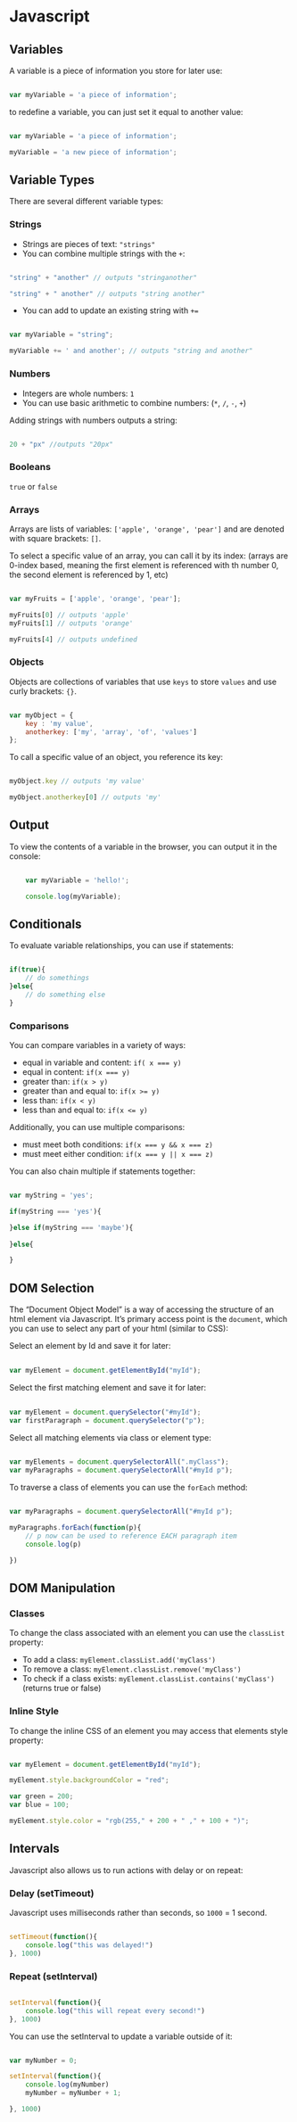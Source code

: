 # Javascript

## Variables
A variable is a piece of information you store for later use:

```javascript

var myVariable = 'a piece of information';

```

to redefine a variable, you can just set it equal to another value:
```javascript

var myVariable = 'a piece of information';

myVariable = 'a new piece of information';

```

## Variable Types
There are several different variable types:

### Strings 
- Strings are pieces of text: `"strings"`
- You can combine multiple strings with the `+`: 
```javascript

"string" + "another" // outputs "stringanother"

"string" + " another" // outputs "string another"

``` 

- You can add to update an existing string with `+=` 
```javascript

var myVariable = "string";

myVariable += ' and another'; // outputs "string and another"


``` 


### Numbers
- Integers are whole numbers: `1`
- You can use basic arithmetic to combine numbers: (`*`, `/`, `-`, `+`)

Adding strings with numbers outputs a string:
```javascript

20 + "px" //outputs "20px"

``` 

### Booleans
`true` or `false`

### Arrays
Arrays are lists of variables: `['apple', 'orange', 'pear']` and are denoted with square brackets: `[]`.

To select a specific value of an array, you can call it by its index:
(arrays are 0-index based, meaning the first element is referenced with th number 0, the second element is referenced by 1, etc) 

```javascript

var myFruits = ['apple', 'orange', 'pear'];

myFruits[0] // outputs 'apple'
myFruits[1] // outputs 'orange'

myFruits[4] // outputs undefined


```

### Objects
Objects are collections of variables that use `keys` to store `values` and use curly brackets: `{}`.

```javascript

var myObject = {
	key : 'my value',
	anotherkey: ['my', 'array', 'of', 'values']
};

```

To call a specific value of an object, you reference its key:
```javascript

myObject.key // outputs 'my value'

myObject.anotherkey[0] // outputs 'my'

```


## Output
To view the contents of a variable in the browser, you can output it in the console:

```javascript

	var myVariable = 'hello!';

	console.log(myVariable);

```

## Conditionals

To evaluate variable relationships, you can use if statements:

```javascript

if(true){
	// do somethings
}else{
	// do something else
}


```

### Comparisons

You can compare variables in a variety of ways:

- equal in variable and content: `if( x === y)`
- equal in content: `if(x === y)`
- greater than: `if(x > y)`
- greater than and equal to: `if(x >= y)`
- less than: `if(x < y)`
- less than and equal to: `if(x <= y)`

Additionally, you can use multiple comparisons:

- must meet both conditions: `if(x === y && x === z)`
- must meet either condition: `if(x === y || x === z)`


You can also chain multiple if statements together:

```javascript

var myString = 'yes';

if(myString === 'yes'){

}else if(myString === 'maybe'){
	
}else{

}

```


## DOM Selection
The &ldquo;Document Object Model&rdquo; is a way of accessing the structure of an html element via Javascript. It&rsquo;s primary access point is the `document`, which you can use to select any part of your html (similar to CSS):

Select an element by Id and save it for later:

```javascript
	
var myElement = document.getElementById("myId");

```

Select the first matching element and save it for later:

```javascript
	
var myElement = document.querySelector("#myId");
var firstParagraph = document.querySelector("p");

```


Select all matching elements via class or element type:

```javascript
	
var myElements = document.querySelectorAll(".myClass");
var myParagraphs = document.querySelectorAll("#myId p");

```

To traverse a class of elements you can use the `forEach` method:

```javascript

var myParagraphs = document.querySelectorAll("#myId p");

myParagraphs.forEach(function(p){
	// p now can be used to reference EACH paragraph item
	console.log(p)

})

```


## DOM Manipulation

### Classes

To change the class associated with an element you can use the `classList` property:

- To add a class: `myElement.classList.add('myClass')`
- To remove a class: `myElement.classList.remove('myClass')`
- To check if a class exists: `myElement.classList.contains('myClass')` (returns true or false)

### Inline Style

To change the inline CSS of an element you may access that elements style property:

```javascript

var myElement = document.getElementById("myId");

myElement.style.backgroundColor = "red";

var green = 200;
var blue = 100;

myElement.style.color = "rgb(255," + 200 + " ," + 100 + ")";

```

## Intervals

Javascript also allows us to run actions with delay or on repeat:

### Delay (setTimeout)
Javascript uses milliseconds rather than seconds, so `1000` = 1 second.

```javascript

setTimeout(function(){
	console.log("this was delayed!")
}, 1000)

```

### Repeat (setInterval)
```javascript

setInterval(function(){
	console.log("this will repeat every second!")
}, 1000)

```

You can use the setInterval to update a variable outside of it:

```javascript

var myNumber = 0;

setInterval(function(){
	console.log(myNumber)
	myNumber = myNumber + 1;

}, 1000)

```


